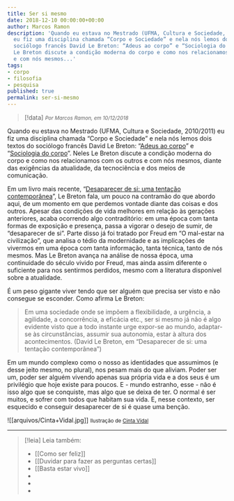 ```yaml
---
title: Ser si mesmo
date: 2018-12-10 00:00:00+00:00
author: Marcos Ramon
description: 'Quando eu estava no Mestrado (UFMA, Cultura e Sociedade, 2010/2011)
  eu fiz uma disciplina chamada “Corpo e Sociedade” e nela nós lemos dois textos do
  sociólogo francês David Le Breton: “Adeus ao corpo” e “Sociologia do corpo”. Neles
  Le Breton discute a condição moderna do corpo e como nos relacionamos com os outros
  e com nós mesmos...'
tags:
- corpo
- filosofia
- pesquisa
published: true
permalink: ser-si-mesmo
---
```

> [!data] <small><i>Por Marcos Ramon, em 10/12/2018</i></small>

Quando eu estava no Mestrado (UFMA, Cultura e Sociedade, 2010/2011) eu fiz uma disciplina chamada “Corpo e Sociedade” e nela nós lemos dois textos do sociólogo francês David Le Breton: “[Adeus ao corpo](https://amzn.to/2SDzJXQ)” e “[Sociologia do corpo](https://amzn.to/2QIonEY)”. Neles Le Breton discute a condição moderna do corpo e como nos relacionamos com os outros e com nós mesmos, diante das exigências da atualidade, da tecnociência e dos meios de comunicação.

Em um livro mais recente, “[Desaparecer de si: uma tentação contemporânea](https://amzn.to/2EbKHjy)”, Le Breton fala, um pouco na contramão do que abordo aqui, de um momento em que perdemos vontade diante das coisas e dos outros. Apesar das condições de vida melhores em relação às gerações anteriores, acaba ocorrendo algo contraditório: em uma época com tanta formas de exposição e presença, passa a vigorar o desejo de sumir, de “desaparecer de si”. Parte disso já foi tratado por Freud em “O mal-estar na civilização”, que analisa o tédio da modernidade e as implicações de vivermos em uma época com tanta informação, tanta técnica, tanto de nós mesmos. Mas Le Breton avança na análise de nossa época, uma continuidade do século vivido por Freud, mas ainda assim diferente o suficiente para nos sentirmos perdidos, mesmo com a literatura disponível sobre a atualidade.

É um peso gigante viver tendo que ser alguém que precisa ser visto e não consegue se esconder. Como afirma Le Breton:

> Em uma sociedade onde se impõem a flexibilidade, a urgência, a agilidade, a concorrência, a eficácia etc., ser si mesmo já não é algo evidente visto que a todo instante urge expor-se ao mundo, adaptar-se às circunstâncias, assumir sua autonomia, estar à altura dos acontecimentos. (David Le Breton, em “Desaparecer de si: uma tentação contemporânea”)

Em um mundo complexo como o nosso as identidades que assumimos (e desse jeito mesmo, no plural), nos pesam mais do que aliviam. Poder ser um, poder ser alguém vivendo apenas sua própria vida e a dos seus é um privilégio que hoje existe para poucos. E - mundo estranho, esse - não é isso algo que se conquiste, mas algo que se deixa de ter. O normal é ser muitos, e sofrer com todos que habitam sua vida. E, nesse contexto, ser esquecido e conseguir desaparecer de si é quase uma benção.

![[arquivos/Cinta+Vidal.jpg]]
<small>Ilustração de <a href="https://cintavidal.com/">Cinta Vidal</a></small>



---
> [!leia] Leia também:
> - [[Como ser feliz]]
> - [[Duvidar para fazer as perguntas certas]]
> - [[Basta estar vivo]]
> -
> -
> -